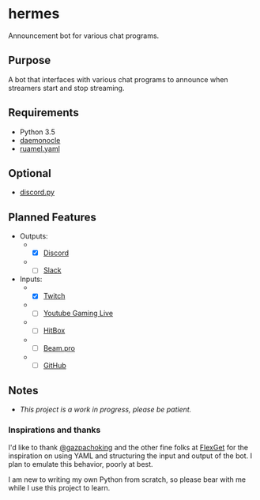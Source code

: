 # hermes
Announcement bot for various chat programs.

## Purpose
A bot that interfaces with various chat programs to announce when streamers start and stop streaming.

## Requirements
* Python 3.5
* [daemonocle](https://github.com/jnrbsn/daemonocle)
* [ruamel.yaml](https://pypi.python.org/pypi/ruamel.yaml)

## Optional
* [discord.py](https://github.com/Rapptz/discord.py)

## Planned Features
* Outputs:
  * - [x] [Discord](https://www.discordapp.com)
  * - [ ] [Slack](https://slack.com)
* Inputs:
  * - [x] [Twitch](https://www.twitch.tv/)
  * - [ ] [Youtube Gaming Live](https://gaming.youtube.com/live)
  * - [ ] [HitBox](https://www.hitbox.tv)
  * - [ ] [Beam.pro](https://beam.pro)
  * - [ ] [GitHub](https://github.com)

## Notes
* *This project is a work in progress, please be patient.*

### Inspirations and thanks
I'd like to thank [@gazpachoking](https://github.com/gazpachoking) and the other fine folks at [FlexGet](https://github.com/Flexget) for the inspiration on using YAML and structuring the input and output of the bot.  I plan to emulate this behavior, poorly at best.

I am new to writing my own Python from scratch, so please bear with me while I use this project to learn.
